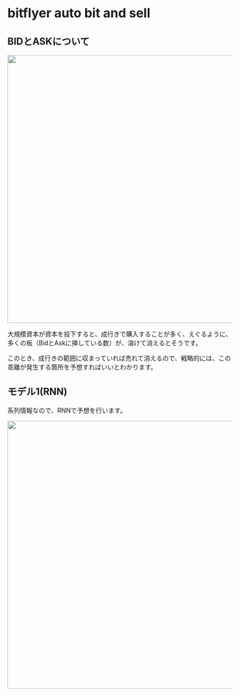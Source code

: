 # bitflyer auto bit and sell 

## BIDとASKについて
<div align="center">
  <img width="600px" src="https://d2mxuefqeaa7sj.cloudfront.net/s_3A7AF7713DCD72B55C56C67EC74231E0AA5475959E8D5F94A00EC0CFD8EAA0EE_1530429886760_image.png">
</div>

大規模資本が資本を投下すると、成行きで購入することが多く、えぐるように、多くの板（BidとAskに挿している数）が、溶けて消えるとそうです。

このとき、成行きの範囲に収まっていれば売れて消えるので、戦略的には、この乖離が発生する箇所を予想すればいいとわかります。  

## モデル1(RNN)
系列情報なので、RNNで予想を行います。
<div align="center">
  <img width="600px" src="https://d2mxuefqeaa7sj.cloudfront.net/s_3A7AF7713DCD72B55C56C67EC74231E0AA5475959E8D5F94A00EC0CFD8EAA0EE_1530431038030_image.png">
</div>

